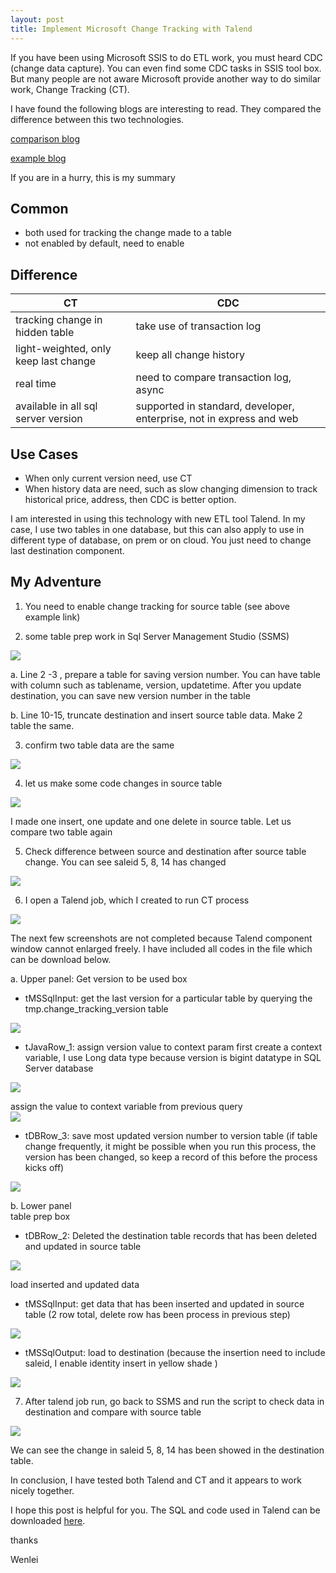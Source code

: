 ```yaml
---
layout: post
title: Implement Microsoft Change Tracking with Talend
---
```


If you have been using Microsoft SSIS to do ETL work, you must heard CDC (change data capture). You can even find some CDC tasks in SSIS tool box. But many people are not aware Microsoft provide another way to do similar work, Change Tracking (CT).

I have found the following blogs are interesting to read.  They compared the difference between this two technologies.  

[comparison blog](https://blog.syncsort.com/2019/07/big-data/change-data-capture-change-tracking-three-examples/)  

[example blog](https://www.timmitchell.net/post/2016/01/18/getting-started-with-change-tracking-in-sql-server/)

If you are in a hurry, this is my summary 

## Common
* both used for tracking the change made to a table
* not enabled by default, need to enable

## Difference 
| CT  | CDC |
| ----------- | ----------- |
| tracking change in hidden table | take use of transaction log|
| light-weighted, only keep last change | keep all change history |
| real time | need to compare transaction log, async |
| available in all sql server version | supported in standard, developer, enterprise, not in express and web |		

## Use Cases
* When only current version need,  use CT
* When history data are need, such as  slow changing dimension to track historical price, address, then CDC is better option.

I am interested in using this technology with new ETL tool Talend. In my case, I use two tables in one database, but this can also apply to use in different type of database, on prem or on cloud. You just need to change last destination component. 


## My Adventure
1. You need to enable change tracking for source table (see above example link)

2. some table prep work  in Sql Server Management Studio (SSMS)
<img src="/images/blog37/prepare_copy_table.PNG">   

 a. Line 2 -3 , prepare a table for saving version number.  You can have table with column such as  tablename, version, updatetime. After you update destination, you can save new version number in the table  

 b. Line 10-15, truncate destination and insert source table data. Make 2 table the same.  

3. confirm two table data are the same 
<img src="/images/blog37/data_same_before_change.PNG"> 

4. let us make some code changes in source table  
<img src="/images/blog37/change_source_table.PNG"> 

I made one insert, one update and one delete in source table.
Let us compare two table again

5. Check difference between source and destination after source table change.  You can see saleid 5, 8, 14 has changed
<img src="/images/blog37/confirm_difference_after_source_change.PNG"> 

6. I open a Talend job, which I created to run CT process

<img src="/images/blog37/run_talend3.PNG">   

The next few screenshots are not completed because Talend component window cannot enlarged freely. I have included all codes in the file which can be download below.

a. Upper panel:
Get version to be used box
* tMSSqlInput:  get the last version for a particular table by querying the tmp.change_tracking_version table
<img src="/images/blog37/get_version.PNG">  

* tJavaRow_1:  assign version value to context param
first create a context variable,  I use Long data type because version is bigint datatype in SQL Server database
<img src="/images/blog37/assign_varible0.PNG">  

assign the value to context variable from previous query  
<img src="/images/blog37/assign_varible.PNG">  

* tDBRow_3:  save most updated version number to version table  (if table change frequently, it might be possible when you run this process, the version has been changed, so keep a record of this before the process kicks off)
<img src="/images/blog37/save_version.PNG">  

b. Lower panel  
table prep box
* tDBRow_2: Deleted the destination table records that has been deleted and updated in source table 
<img src="/images/blog37/get_difference_delete.PNG">  

load inserted and updated data 
* tMSSqlInput:  get data that has been inserted and updated in source table (2 row total, delete row has been process in previous step)
<img src="/images/blog37/get_difference.PNG">  

* tMSSqlOutput: load to destination  (because the insertion need to include saleid, I enable identity insert in yellow shade )
<img src="/images/blog37/outputsetting.PNG">  

7. After talend job run, go back to SSMS and run the script to check data in destination and compare with source table
<img src="/images/blog37/change_agin.PNG">   

We can see the change in saleid 5, 8, 14 has been showed in the destination table. 

In conclusion, I have tested both Talend and CT and it appears to work nicely together. 

I hope this post is helpful for you.  The SQL and code used in Talend can be downloaded  <a href="/Files/code_blog36.zip">here</a>.

thanks

Wenlei
